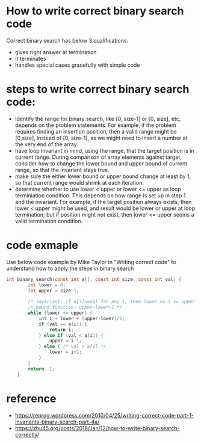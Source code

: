 # How to write correct binary search code
Correct binary search has below 3 qualifications:
* gives right answer at termination
* it terminates
* handles special cases gracefully with simple code

# steps to write correct binary search code:
* identify the range for binary search, like [0, size-1] or [0, size], etc, depends on the problem statements. For example,
if the problem requires finding an insertion position, then a valid range might be [0,size], instead of [0, size-1], as we might need to
insert a number at the very end of the array.
* have loop invariant in mind, using the range, that the target position is in current range. During comparison of array elements
against target, consider how to change the lower bound and upper bound of current range, so that the invariant stays true.
* make sure the either lower bound or upper bound change at least by 1, so that current range would shrink at each iteration.
* determine whether to use lower < upper or lower <= upper as loop terminiation condition. This depends on how range is set up in step 1
and the invariant. For example, if the target position always exists, then lower < upper might be used, and result would be lower or upper
at loop termination; but if position might not exist, then lower <= upper seems a valid termination condition.

# code exmaple
Use below code example by Mike Taylor in "Writing correct code" to understand how to apply the steps in binary search
```c
int binary_search(const int a[], const int size, const int val) {
        int lower = 0;
        int upper = size-1;
        
        /* invariant: if a[i]==val for any i, then lower <= i <= upper */
        /* bound function: upper-lower+1 */
        while (lower <= upper) {
            int i = lower + (upper-lower)/2;
            if (val == a[i]) {
                return i;
            } else if (val < a[i]) {
                upper = i-1;
            } else { /* val > a[i] */
                lower = i+1;
            }
        }
        return -1;
    }
```

# reference
* https://reprog.wordpress.com/2010/04/25/writing-correct-code-part-1-invariants-binary-search-part-4a/
* https://zhu45.org/posts/2018/Jan/12/how-to-write-binary-search-correctly/
